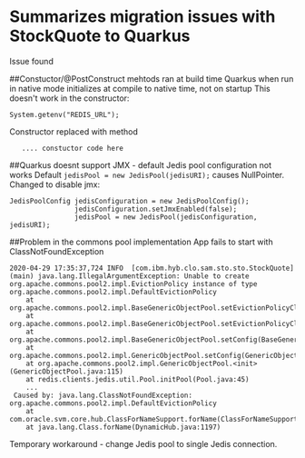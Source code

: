 # Summarizes migration issues with StockQuote to Quarkus 
Issue found

##Constuctor/@PostConstruct mehtods ran at build time 
Quarkus when run in native mode initializes at compile to native time, not on startup 
This doesn't work in the constructor:

`System.getenv("REDIS_URL");`

Constructor replaced with  method

```void onStart(@Observes StartupEvent ev) {
   .... constuctor code here

```

##Quarkus doesnt support JMX - default Jedis pool configuration not works
Default `jedisPool = new JedisPool(jedisURI);` causes NullPointer.
Changed to disable jmx:

```
JedisPoolConfig jedisConfiguration = new JedisPoolConfig();
				jedisConfiguration.setJmxEnabled(false);
				jedisPool = new JedisPool(jedisConfiguration, jedisURI);
```

##Problem in the commons pool implementation
App fails to start with ClassNotFoundException
```
2020-04-29 17:35:37,724 INFO  [com.ibm.hyb.clo.sam.sto.sto.StockQuote] (main) java.lang.IllegalArgumentException: Unable to create org.apache.commons.pool2.impl.EvictionPolicy instance of type org.apache.commons.pool2.impl.DefaultEvictionPolicy
	at org.apache.commons.pool2.impl.BaseGenericObjectPool.setEvictionPolicyClassName(BaseGenericObjectPool.java:662)
	at org.apache.commons.pool2.impl.BaseGenericObjectPool.setEvictionPolicyClassName(BaseGenericObjectPool.java:687)
	at org.apache.commons.pool2.impl.BaseGenericObjectPool.setConfig(BaseGenericObjectPool.java:235)
	at org.apache.commons.pool2.impl.GenericObjectPool.setConfig(GenericObjectPool.java:302)
	at org.apache.commons.pool2.impl.GenericObjectPool.<init>(GenericObjectPool.java:115)
	at redis.clients.jedis.util.Pool.initPool(Pool.java:45)
	...
 Caused by: java.lang.ClassNotFoundException: org.apache.commons.pool2.impl.DefaultEvictionPolicy
	at com.oracle.svm.core.hub.ClassForNameSupport.forName(ClassForNameSupport.java:60)
	at java.lang.Class.forName(DynamicHub.java:1197)
```	
	
Temporary workaround - change Jedis pool to single Jedis connection.	